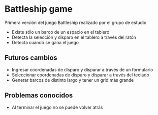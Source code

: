 # Battleship game

Primera versión del juego Battleship realizado por el grupo de estudio

* Existe sólo un barco de un espacio en el tablero
* Detecta la selección y disparo en el tablero a través del ratón
* Detecta cuando se gana el juego

## Futuros cambios

* Ingresar coordenadas de disparo y disparar a través de un formulario
* Seleccionar coordenadas de disparo y disparar a través del teclado
* Generar barcos de distinto largo y tener un grid más grande

## Problemas conocidos

* Al terminar el juego no se puede volver atrás
